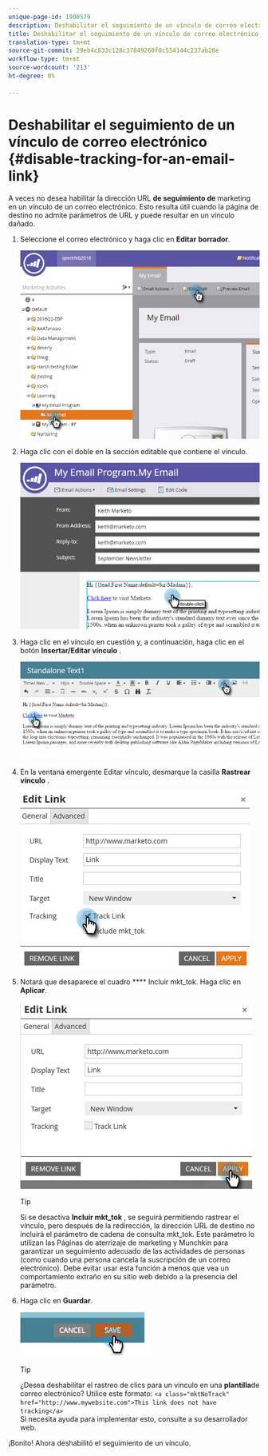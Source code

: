 ```yaml
---
unique-page-id: 1900579
description: Deshabilitar el seguimiento de un vínculo de correo electrónico - Documentos de marketing - Documentación del producto
title: Deshabilitar el seguimiento de un vínculo de correo electrónico
translation-type: tm+mt
source-git-commit: 29eb4c833c128c37849260f0c554144c237ab28e
workflow-type: tm+mt
source-wordcount: '213'
ht-degree: 0%

---
```



# Deshabilitar el seguimiento de un vínculo de correo electrónico {#disable-tracking-for-an-email-link}

A veces no desea habilitar la dirección URL **de seguimiento de** marketing en un vínculo de un correo electrónico. Esto resulta útil cuando la página de destino no admite parámetros de URL y puede resultar en un vínculo dañado.

1. Seleccione el correo electrónico y haga clic en **Editar** **borrador**.

   ![](assets/one-7.png)

1. Haga clic con el doble en la sección editable que contiene el vínculo.

   ![](assets/two-6.png)

1. Haga clic en el vínculo en cuestión y, a continuación, haga clic en el botón **Insertar/Editar vínculo** .

   ![](assets/three-6.png)

1. En la ventana emergente Editar vínculo, desmarque la casilla **Rastrear vínculo** .

   ![](assets/four-4.png)

1. Notará que desaparece el cuadro **** Incluir mkt_tok. Haga clic en **Aplicar**.

   ![](assets/five-3.png)

   >[!TIP]
   >
   >Si se desactiva **Incluir mkt_tok** , se seguirá permitiendo rastrear el vínculo, pero después de la redirección, la dirección URL de destino no incluirá el parámetro de cadena de consulta mkt_tok. Este parámetro lo utilizan las Páginas de aterrizaje de marketing y Munchkin para garantizar un seguimiento adecuado de las actividades de personas (como cuando una persona cancela la suscripción de un correo electrónico). Debe evitar usar esta función a menos que vea un comportamiento extraño en su sitio web debido a la presencia del parámetro.

1. Haga clic en **Guardar**.

   ![](assets/image2014-9-17-22-3a25-3a20.png)

   >[!TIP]
   >
   >¿Desea deshabilitar el rastreo de clics para un vínculo en una **plantilla**de correo electrónico? Utilice este formato:
   >`<a class="mktNoTrack" href="http://www.mywebsite.com">This link does not have tracking</a>`\
   >Si necesita ayuda para implementar esto, consulte a su desarrollador web.

¡Bonito! Ahora deshabilitó el seguimiento de un vínculo.
